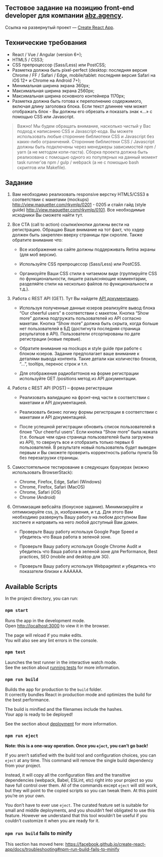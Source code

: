 ## Тестовое задание на позицию front-end developer для компании  [abz.agency](https://abz.agency/).

Ссылка на развернутый проект — [Create React App](https://github.com/facebook/create-react-app).

## Технические требования
- React / Vue / Angular (​version ​6+);
- HTML5 / CSS3;
- CSS препроцессор (Sass/Less) или PostCSS;
- Разметка должна быть pixel-perfect (desktop: последняя версия Chrome / FF / Safari / Edge,
mobile/tablet: последняя версия Safari на iOS 12+ и Chrome на Android 7+);
- Минимальная ширина экрана 360px;
- Максимальная ширина экрана 2560px;
- Максимальная ширина основного контейнера 1170px;
- Разметка должна быть готова к переполнению содержимого, включая длину заголовка блока.
Если текст длиннее чем может отображать блок - Вы должны его обрезать и показать знак «...» с
помощью CSS или Javascript.

> Важно! Мы будем обращать внимание, насколько чистый у Вас подход к написанию CSS и Javascript-кода. Вы
можете использовать любые сторонние библиотеки CSS и Javascript без каких-либо ограничений.
Сторонние библиотеки CSS / Javascript должны быть подключены через менеджеры зависимостей npm /
yarn (а не методом копи-паста). Сборка проекта должна быть реализована с помощью одного из
популярных на данный момент task runner’ов npm / gulp / webpack (а не с помощью bash скриптов или
Makefile).
>

## Задание

1. Вам необходимо реализовать responsive верстку HTML5/CSS3 в соответствии с макетами
(mockups) http://view.maquetter.com/rkymlp/0201 - 0205 и стайл гайд (style guide)
http://view.maquetter.com/rkymlp/0101​. Все необходимые исходники Вы сможете ​найти тут​.

2. Все CTA (call to action) ссылки/кнопки должны вести на регистрацию. Обращаю Ваше внимание
на тот факт, что хэдер должен быть закреплен вверху страницы при скролле. Также обратите
внимание что:
    - Все изображения на сайте должны поддерживать Retina экраны (для моб версии).
   
    - Используйте CSS препроцессор (Sass/Less) или PostCSS.
    
    - Организуйте Ваши CSS стили в читаемом виде (группируйте CSS по функциональности, пишите разъясняющие комментарии, разделяйте стили на несколько файлов по функциональности и т.д.).

3. Работа с REST API (GET). Тут Вы найдете ​[API документацию](https://apidocs.abz.dev/test_assignment_for_frontend_developer_api_documentation).
    - Используя полученные данные юзеров реализуйте вывод блока “Our cheerful users” в
    соответствии с макетом. Кнопка “Show more” должна подгружать пользователей из API
    согласно макетам. Кнопка “Show more” должна быть скрыта, когда больше нет
    пользователей в БД (достигнута последняя страница результатов в API). Пользователи
    отсортированы по дате регистрации (новые первые).
    
    - Обратите внимание на mockups и style guide при работе с блоком юзеров. Задание
    предполагает ваше внимание к деталями вывода контента. Такие детали как количество
    блоков, “...”, tooltips, перенос строк и т.п.
    
    - Для отображения радиобаттонов на форме регистрации используйте GET /positions
    метод из API документации.
    
4. Работа с REST API (POST) – форма регистрации
    - Реализовать валидацию на фронт-енд части в соответствии с макетами и API
    документацией.
    
    - Реализовать бизнес логику формы регистрации в соответствии с макетами и API
    документацией.
    
    - После успешной регистрации обновить список пользователей в блоке “Our cheerful
    users”. Если кнопка “Show more” была нажата (т.е. больше чем одна страница
    пользователей была загружена из API), то свернуть все и отобразить только первых 6
    пользователей. В результате новый пользователь будет выведен первым и Вы сможете
    проверить корректность работы пункта 5b без перезагрузки страницы.
    
5. Самостоятельное тестирование в следующих браузерах (можно использовать BrowserStack):
    - Chrome, Firefox, Edge, Safari (Windows)
    - Chrome, Firefox, Safari (MacOS)
    - Chrome, Safari (iOS)
    - Chrome (Android)
    
6. Оптимизация вебсайта (бонусное задание). Минимизируйте и оптимизируйте css, js,
изображения, и т.д. Для этого Вам необходимо развернуть Вашу работу на любом доступном
Вам хостинге и направить на него любой доступный Вам домен.
    - Проверьте Вашу работу используя Google Page Speed и убедитесь что Ваша работа в
    зеленой зоне.
    
    - Проверьте Вашу работу используя Google Chrome Audit и убедитесь что Ваша работа в
    зеленой зоне для Performance, Best practices, SEO (mobile and desktop для 3G).
    
    - Проверьте Вашу работу используя Webpagetest и убедитесь что показатели близки к
    AAAAAA.

## Available Scripts

In the project directory, you can run:

### `npm start`

Runs the app in the development mode.<br />
Open [http://localhost:3000](http://localhost:3000) to view it in the browser.

The page will reload if you make edits.<br />
You will also see any lint errors in the console.

### `npm test`

Launches the test runner in the interactive watch mode.<br />
See the section about [running tests](https://facebook.github.io/create-react-app/docs/running-tests) for more information.

### `npm run build`

Builds the app for production to the `build` folder.<br />
It correctly bundles React in production mode and optimizes the build for the best performance.

The build is minified and the filenames include the hashes.<br />
Your app is ready to be deployed!

See the section about [deployment](https://facebook.github.io/create-react-app/docs/deployment) for more information.

### `npm run eject`

**Note: this is a one-way operation. Once you `eject`, you can’t go back!**

If you aren’t satisfied with the build tool and configuration choices, you can `eject` at any time. This command will remove the single build dependency from your project.

Instead, it will copy all the configuration files and the transitive dependencies (webpack, Babel, ESLint, etc) right into your project so you have full control over them. All of the commands except `eject` will still work, but they will point to the copied scripts so you can tweak them. At this point you’re on your own.

You don’t have to ever use `eject`. The curated feature set is suitable for small and middle deployments, and you shouldn’t feel obligated to use this feature. However we understand that this tool wouldn’t be useful if you couldn’t customize it when you are ready for it.

### `npm run build` fails to minify

This section has moved here: https://facebook.github.io/create-react-app/docs/troubleshooting#npm-run-build-fails-to-minify
